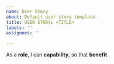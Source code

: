 ```yaml
---
name: User Story
about: Default user story template
title: USER STORYL <TITLE>
labels: ''
assignees: ''

---
```


As a **role**, I can **capability**, so that **benefit**.
